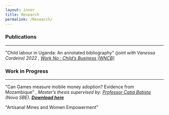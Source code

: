 ```yaml
---
layout: inner
title: Research
permalink: /Research/
---
```


### Publications 
---
"Child labour in Uganda: An annotated bibliography" _(joint with Vanessa Cordeiro) 2022 , [Work No : Child’s Business (WNCB) ](/Uganda-1.pdf)_ 

### Work in Progress
---
"Can Games measure mobile money adoption? Evidence from Mozambique" , _Master’s thesis supervised by:  [Professor Catia Batista](https://www.catiabatista.org/) (Nova SBE). <b>[Download here](https://jamesahabyona.github.io/)  </b>_ 

 "Artisanal Mines and Women Empowerment" 




 



